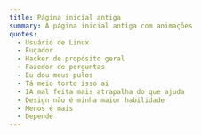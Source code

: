 ```yaml
---
title: Página inicial antiga
summary: A página inicial antiga com animações
quotes:
  - Usuário de Linux
  - Fuçador
  - Hacker de propósito geral
  - Fazedor de perguntas
  - Eu dou meus pulos
  - Tá meio torto isso ai
  - IA mal feita mais atrapalha do que ajuda
  - Design não é minha maior habilidade
  - Menos é mais
  - Depende
---
```

